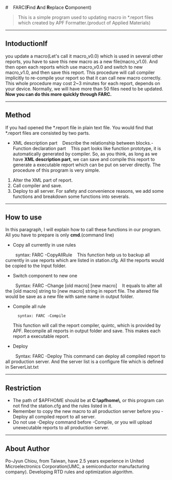 
#    FARC(**F**ind **A**nd **R**eplace **C**omponent)   
>This is a simple program used to updating macro in *.report files which created by APF Formatter.(product of Applied Materials)    
- - -

## IntoductionIf     
you update a macro(Let's call it macro_v0.0) which is used in several other reports, you have to save this new macro as a new file(macro_v1.0). And then open each reports which use macro_v0.0 and switch to new macro_v1.0, and then save this report. This procedure will call compiler implicitly to re-compile your report so that it can call new macro correctly. This whole procedure may cost 2~3 minutes for each report, depends on your device. Normally, we will have more than 50 files need to be updated. **Now you can do this more quickly through FARC.**
- - -

## Method
If you had opened the *.report file in plain text file. You would find that *.report files are consisted by two parts.
- XML description part    Describe the relationship between blocks.- Function declaration part    This part looks like function prototype, it is automatically generated by compiler.
So, as you think, as long as we have **XML description part**, we can save and compile this report to generate a executable report which can be put on server directly. The procedure of this program is very simple.
1. Alter the XML part of report.
2. Call compiler and save.
3. Deploy to all server.
For safety and convenience reasons, we add some functions and breakdown some functions into severals.
- - -

## How to use
In this paragraph, I will explain how to call these functions in our program. All you have to prepare is only **cmd**.(command line)
- Copy all currently in use rules

        syntax: FARC -CopyAllRule    
    This function help us to backup all currently in use reports which are listed in station.cfg. All the reports would be copied to the Input folder.
- Switch component to new one

        Syntax: FARC -Change [old macro] [new macro]    
    It equals to alter all the [old macro] string to [new macro] string in report file. The altered file would be save as a new file with same name in output folder.
- Compile all rule

        syntax: FARC -Compile
    This function will call the report compiler, quintc, which is provided by APF. Recompile all reports in output folder and save. This makes each report a executable report.
- Deploy

        Syntax: FARC -Deploy
    This command can deploy all compiled report to all production server. And the server list is a configure file which is defined in ServerList.txt
- - -

## Restriction
- The path of $APFHOME should be at **C:\apfhome\\**, or this program can not find the station.cfg and the rules listed in it.
- Remember to copy the new macro to all production server before you -Deploy all compiled report to all server.
- Do not use -Deploy command before -Compile, or you will upload unexecutable reports to all production server.
---

## About Author
Po-Jyun Chiou, from Taiwan, have 2.5 years experience in United Microelectronics Corporation(UMC, a semiconductor manufacturing company). Developing RTD rules and optimization algorithm.
